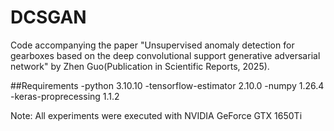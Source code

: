 # DCSGAN
Code accompanying the paper "Unsupervised anomaly detection for gearboxes based on the deep convolutional support generative adversarial network" by Zhen Guo(Publication in Scientific Reports, 2025).

##Requirements -python 3.10.10 -tensorflow-estimator 2.10.0 -numpy 1.26.4 -keras-proprecessing 1.1.2

Note: All experiments were executed with NVIDIA GeForce GTX 1650Ti
